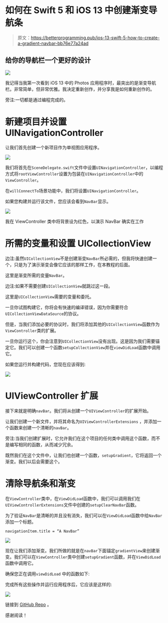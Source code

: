 # 如何在 Swift 5 和 iOS 13 中创建渐变导航条

> 原文：<https://betterprogramming.pub/ios-13-swift-5-how-to-create-a-gradient-navbar-bb76e77a24ad>

## 给你的导航栏一个更好的设计

![](img/b5a5ba0b313fd7eaa6e4562eca180b1a.png)

我记得当我第一次看到 iOS 13 中的 Photos 应用程序时，最突出的是渐变导航栏。非常简单，但非常优雅。我决定重新创作，并分享我是如何重新创作的。

旁注:一切都是通过编程完成的。

# 新建项目并设置 UINavigationController

让我们首先创建一个新项目作为单视图应用程序。

![](img/26718b1a6414e98f89e5b0b658cf5a69.png)

我们将首先在`SceneDelegate.swift`文件中设置`UINavigationController`，以编程方式将`rootViewController`设置为包装在`UINavigationController`中的`ViewController`。

在`willConnectTo`场景功能中，我们将设置`UINavigationController`。

如果您构建并运行该文件，您应该会看到`NavBar`显示。

![](img/7c6da0b3905992bf876ea6c2a1ed277f.png)

我在 ViewController 类中将背景设为红色，以演示 NavBar 确实在工作

# 所需的变量和设置 UICollectionView

边注:虽然`UICollectionView`不是创建渐变`NavBar`所必需的，但我将快速创建一个，只是为了演示渐变会像它应该的那样工作，在本教程的后面。

这里是渐变所需的变量`NavBar`。

边注:如果不需要创建`UICollectionView`就跳过这一段。

这里是`UICollectionView`需要的变量和委托。

一旦你试图构建它，你将会有快速的编译错误，因为你需要符合`UICollectionViewDataSource`的协议。

但是，当我们添加必要的协议时，我们将添加其他的`UICollectionView`函数作为`ViewController`类的扩展。

一旦你运行这个，你会注意到`UICollectionView`没有出现。这是因为我们需要锚定它。我们可以创建一个函数`setupCollectionView`并在`viewDidLoad`函数中调用它。

如果您运行并构建代码，您现在应该得到:

![](img/f8b848e2abe3f1583257b0175227ab44.png)

# UIViewController 扩展

接下来就是明确`navBar`。我们将从创建一个`UIViewController`的扩展开始。

让我们创建一个新文件，并将其命名为`UIViewControllerExtensions` ，并添加一个函数来创建一个清晰的`navBar`。

旁注:当我们创建扩展时，它允许我们在这个项目的任何类中调用这个函数，而不是编写相同的函数，从而减少冗余。

既然我们在这个文件中，让我们也创建一个函数，`setupGradient`，它将返回一个渐变。我们以后会需要这个。

# 清除导航条和渐变

在`ViewController`类中，在`ViewDidLoad`函数中，我们可以调用我们在`UIViewControllerExtensions`文件中创建的`setupClearNavBar`函数。

为了验证`NavBar`是清晰的并且没有消失，我们可以在`ViewDidLoad`函数中给`NavBar`添加一个标题。

```
navigationItem.title = “A NavBar”
```

![](img/da2c25c43509cd8741a74706d81cec96.png)

现在让我们添加渐变。我们所做的就是在`navBar`下面锚定`gradientView`来创建渐变。我们可以在`ViewController`类中创建`setupGradient`函数，并在`ViewDidLoad`函数中调用它。

确保您正在调用`viewDidLoad` 中的函数如下:

完成所有这些操作并运行应用程序后，它应该是这样的:

![](img/8a4985ffe6975b4250648364f8cd7063.png)

链接到 [GitHub Repo](https://github.com/ModernProgrammer/GradientNavBarDemo) 。

感谢阅读！